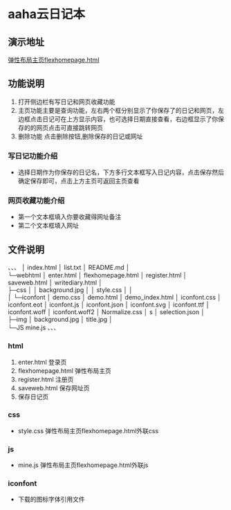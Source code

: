 
# aaha云日记本
## 演示地址
[弹性布局主页flexhomepage.html](https://aaha-star.github.io/webhtml/flexhomepage.html)
## 功能说明
1. 打开侧边栏有写日记和网页收藏功能
2. 主页功能主要是查询功能，左右两个框分别显示了你保存了的日记和网页，左边框点击日记可在上方显示内容，也可选择日期直接查看，右边框显示了你保存的的网页点击可直接跳转网页
3. 删除功能 点击删除按钮,删除保存的日记或网址
### 写日记功能介绍
- 选择日期作为你保存的日记名，下方多行文本框写入日记内容，点击保存然后确定保存即可，点击上方主页可返回主页查看
### 网页收藏功能介绍
- 第一个文本框填入你要收藏得网址备注
- 第二个文本框填入网址
## 文件说明
、、、
 │  index.html
 │  list.txt
 │  README.md
 │  
 └─webhtml
     │  enter.html
     │  flexhomepage.html
     │  register.html
     │  saveweb.html
     │  writediary.html
     │  
     ├─css
     │  │  background.jpg
     │  │  style.css
     │  │  
     │  └─iconfont
     │          demo.css
     │          demo.html
     │          demo_index.html
     │          iconfont.css
     │          iconfont.eot
     │          iconfont.js
     │          iconfont.json
     │          iconfont.svg
     │          iconfont.ttf
     │          iconfont.woff
     │          iconfont.woff2
     │          Normalize.css
     │          s
     │          selection.json
     │          
     ├─img
     │      background.jpg
     │      title.jpg
     │      
     └─JS
             mine.js
、、、
### html 
1. enter.html 登录页
2. flexhomepage.html 弹性布局主页
3. register.html 注册页
4. saveweb.html 保存网址页
5. 保存日记页
### css
- style.css 弹性布局主页flexhomepage.html外联css
### js
- mine.js 弹性布局主页flexhomepage.html外联js
### iconfont
- 下载的图标字体引用文件
